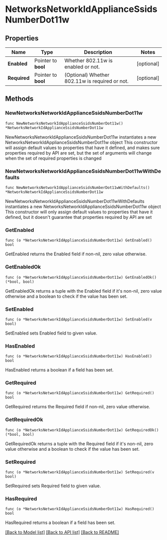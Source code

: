 # NetworksNetworkIdApplianceSsidsNumberDot11w

## Properties

Name | Type | Description | Notes
------------ | ------------- | ------------- | -------------
**Enabled** | Pointer to **bool** | Whether 802.11w is enabled or not. | [optional] 
**Required** | Pointer to **bool** | (Optional) Whether 802.11w is required or not. | [optional] 

## Methods

### NewNetworksNetworkIdApplianceSsidsNumberDot11w

`func NewNetworksNetworkIdApplianceSsidsNumberDot11w() *NetworksNetworkIdApplianceSsidsNumberDot11w`

NewNetworksNetworkIdApplianceSsidsNumberDot11w instantiates a new NetworksNetworkIdApplianceSsidsNumberDot11w object
This constructor will assign default values to properties that have it defined,
and makes sure properties required by API are set, but the set of arguments
will change when the set of required properties is changed

### NewNetworksNetworkIdApplianceSsidsNumberDot11wWithDefaults

`func NewNetworksNetworkIdApplianceSsidsNumberDot11wWithDefaults() *NetworksNetworkIdApplianceSsidsNumberDot11w`

NewNetworksNetworkIdApplianceSsidsNumberDot11wWithDefaults instantiates a new NetworksNetworkIdApplianceSsidsNumberDot11w object
This constructor will only assign default values to properties that have it defined,
but it doesn't guarantee that properties required by API are set

### GetEnabled

`func (o *NetworksNetworkIdApplianceSsidsNumberDot11w) GetEnabled() bool`

GetEnabled returns the Enabled field if non-nil, zero value otherwise.

### GetEnabledOk

`func (o *NetworksNetworkIdApplianceSsidsNumberDot11w) GetEnabledOk() (*bool, bool)`

GetEnabledOk returns a tuple with the Enabled field if it's non-nil, zero value otherwise
and a boolean to check if the value has been set.

### SetEnabled

`func (o *NetworksNetworkIdApplianceSsidsNumberDot11w) SetEnabled(v bool)`

SetEnabled sets Enabled field to given value.

### HasEnabled

`func (o *NetworksNetworkIdApplianceSsidsNumberDot11w) HasEnabled() bool`

HasEnabled returns a boolean if a field has been set.

### GetRequired

`func (o *NetworksNetworkIdApplianceSsidsNumberDot11w) GetRequired() bool`

GetRequired returns the Required field if non-nil, zero value otherwise.

### GetRequiredOk

`func (o *NetworksNetworkIdApplianceSsidsNumberDot11w) GetRequiredOk() (*bool, bool)`

GetRequiredOk returns a tuple with the Required field if it's non-nil, zero value otherwise
and a boolean to check if the value has been set.

### SetRequired

`func (o *NetworksNetworkIdApplianceSsidsNumberDot11w) SetRequired(v bool)`

SetRequired sets Required field to given value.

### HasRequired

`func (o *NetworksNetworkIdApplianceSsidsNumberDot11w) HasRequired() bool`

HasRequired returns a boolean if a field has been set.


[[Back to Model list]](../README.md#documentation-for-models) [[Back to API list]](../README.md#documentation-for-api-endpoints) [[Back to README]](../README.md)


